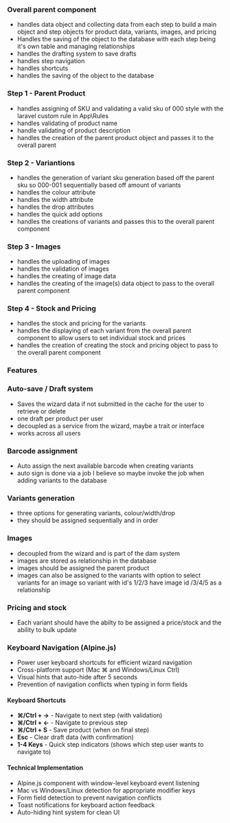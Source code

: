 ### Overall parent component

- handles data object and collecting data from each step to build a main object and step objects for product data, variants, images, and pricing
- Handles the saving of the object to the database with each step being it's own table and managing relationships
- handles the drafting system to save drafts
- handles step navigation
- handles shortcuts
- handles the saving of the object to the database

### Step 1 - Parent Product
- handles assigning of SKU and validating a valid sku of 000 style with the laravel custom rule in App\Rules
- handles validating of product name
- handle validating of product description
- handles the creation of the parent product object and passes it to the overall parent

### Step 2 - Variantions
- handles the generation of variant sku generation based off the parent sku so 000-001 sequentially based off amount of variants
- handles the colour attribute
- handles the width attribute
- handles the drop attributes
- handles the quick add options
- handles the creations of variants and passes this to the overall parent component

### Step 3 - Images
- handles the uploading of images
- handles the validation of images
- handles the creating of image data
- handles the creating of the image(s) data object to pass to the overall parent component

### Step 4 - Stock and Pricing
- handles the stock and pricing for the variants
- handles the displaying of each variant from the overall parent component to allow users to set individual stock and prices
- handles the creation of creating the stock and pricing object to pass to the overall parent component

### Features

### Auto-save / Draft system
- Saves the wizard data if not submitted in the cache for the user to retrieve or delete
- one draft per product per user
- decoupled as a service from the wizard, maybe a trait or interface
- works across all users

### Barcode assignment
- Auto assign the next available barcode when creating variants
- auto sign is done via a job I believe so maybe invoke the job when adding variants to the database

### Variants generation
- three options for generating variants, colour/width/drop
- they should be assigned sequentially and in order

### Images
- decoupled from the wizard and is part of the dam system
- images are stored as relationship in the database
- images should be assigned the parent product
- images can also be assigned to the variants with option to select variants for an image so variant with id's 1/2/3 have image id /3/4/5 as a relationship

### Pricing and stock
- Each variant should have the abilty to be assigned a price/stock and the ability to bulk update

### Keyboard Navigation (Alpine.js)
- Power user keyboard shortcuts for efficient wizard navigation
- Cross-platform support (Mac ⌘ and Windows/Linux Ctrl)
- Visual hints that auto-hide after 5 seconds
- Prevention of navigation conflicts when typing in form fields

#### Keyboard Shortcuts
- **⌘/Ctrl + →** - Navigate to next step (with validation)
- **⌘/Ctrl + ←** - Navigate to previous step
- **⌘/Ctrl + S** - Save product (when on final step)
- **Esc** - Clear draft data (with confirmation)
- **1-4 Keys** - Quick step indicators (shows which step user wants to navigate to)

#### Technical Implementation
- Alpine.js component with window-level keyboard event listening
- Mac vs Windows/Linux detection for appropriate modifier keys
- Form field detection to prevent navigation conflicts
- Toast notifications for keyboard action feedback
- Auto-hiding hint system for clean UI